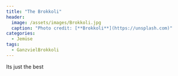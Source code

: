 ```yaml
---
title: "The Brokkoli"
header:
  image: /assets/images/Brokkoli.jpg
  caption: "Photo credit: [**Brokkoli**](https://unsplash.com)"
categories:
  - Jemüse
tags:
  - GanzvielBrokkoli
---
```


Its just the best
